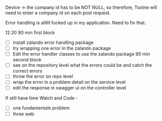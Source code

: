Device -> the company id has to be NOT NULL, so therefore, Tsotne will need to enter a company id on each post request. 

Error handling is allllll fucked up in my application. Need to fix that. 

12.20
90 min first block
- [ ] install zalando error handling package
- [ ] try wrapping one error in the zalando package
- [ ] Edit the error handler classes to use the zalando package
90 min second block
- [ ] see on the repository level what the errors could be and catch the correct errors 
- [ ] throw the error on repo level
- [ ] wrap the error in a problem detail on the service level 
- [ ] edit the response in swagger ui on the controller level 

If still have time
Watch and Code -
- [ ] one fundamentals problem
- [ ] three web 